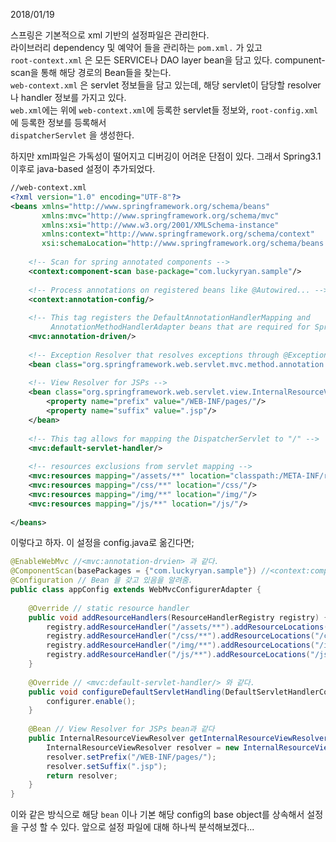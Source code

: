 2018/01/19

스프링은 기본적으로 xml 기반의 설정파일은 관리한다.<br>
라이브러리 dependency 및 예약어 들을 관리하는 ``pom.xml.`` 가 있고<br>
``root-context.xml`` 은 모든 SERVICE나 DAO layer bean을 담고 있다. compunent-scan을 통해 해당 경로의 Bean들을 찾는다.<br>
``web-context.xml`` 은 servlet 정보들을 담고 있는데, 해당 servlet이 담당할 resolver나 handler 정보를 가지고 있다.<br>
``web.xml``에는 위에 ``web-context.xml``에 등록한 servlet들 정보와, ``root-config.xml``에 등록한 정보를 등록해서 <br>
``dispatcherServlet`` 을 생성한다. 

하지만 xml파일은 가독성이 떨어지고 디버깅이 어려운 단점이 있다. 그래서 Spring3.1 이후로 java-based 설정이 추가되었다.

```xml
//web-context.xml
<?xml version="1.0" encoding="UTF-8"?>
<beans xmlns="http://www.springframework.org/schema/beans"
       xmlns:mvc="http://www.springframework.org/schema/mvc"
       xmlns:xsi="http://www.w3.org/2001/XMLSchema-instance"
       xmlns:context="http://www.springframework.org/schema/context"
       xsi:schemaLocation="http://www.springframework.org/schema/beans http://www.springframework.org/schema/beans/spring-beans-3.2.xsd http://www.springframework.org/schema/mvc http://www.springframework.org/schema/mvc/spring-mvc-3.2.xsd http://www.springframework.org/schema/context http://www.springframework.org/schema/context/spring-context-3.2.xsd">
 
    <!-- Scan for spring annotated components -->
    <context:component-scan base-package="com.luckyryan.sample"/>
 
    <!-- Process annotations on registered beans like @Autowired... -->
    <context:annotation-config/>
 
    <!-- This tag registers the DefaultAnnotationHandlerMapping and
         AnnotationMethodHandlerAdapter beans that are required for Spring MVC  -->
    <mvc:annotation-driven/>
 
    <!-- Exception Resolver that resolves exceptions through @ExceptionHandler methods -->
    <bean class="org.springframework.web.servlet.mvc.method.annotation.ExceptionHandlerExceptionResolver"/>
 
    <!-- View Resolver for JSPs -->
    <bean class="org.springframework.web.servlet.view.InternalResourceViewResolver">
        <property name="prefix" value="/WEB-INF/pages/"/>
        <property name="suffix" value=".jsp"/>
    </bean>
 
    <!-- This tag allows for mapping the DispatcherServlet to "/" -->
    <mvc:default-servlet-handler/>
 
    <!-- resources exclusions from servlet mapping -->
    <mvc:resources mapping="/assets/**" location="classpath:/META-INF/resources/webjars/"/>
    <mvc:resources mapping="/css/**" location="/css/"/>
    <mvc:resources mapping="/img/**" location="/img/"/>
    <mvc:resources mapping="/js/**" location="/js/"/>
 
</beans>
```
이렇다고 하자. 이 설정을 config.java로 옮긴다면;
```java
@EnableWebMvc //<mvc:annotation-drvien> 과 같다.
@ComponentScan(basePackages = {"com.luckyryan.sample"}) //<context:component-scan base-package="com.luckyryan.sample"/> 과 같다.
@Configuration // Bean 을 갖고 있음을 알려줌.
public class appConfig extends WebMvcConfigurerAdapter {
 
    @Override // static resource handler
    public void addResourceHandlers(ResourceHandlerRegistry registry) {
        registry.addResourceHandler("/assets/**").addResourceLocations("classpath:/META-INF/resources/webjars/").setCachePeriod(31556926);
        registry.addResourceHandler("/css/**").addResourceLocations("/css/").setCachePeriod(31556926);
        registry.addResourceHandler("/img/**").addResourceLocations("/img/").setCachePeriod(31556926);
        registry.addResourceHandler("/js/**").addResourceLocations("/js/").setCachePeriod(31556926);
    }
 
    @Override // <mvc:default-servlet-handler/> 와 같다.
    public void configureDefaultServletHandling(DefaultServletHandlerConfigurer configurer) {
        configurer.enable();
    }
 
    @Bean // View Resolver for JSPs bean과 같다
    public InternalResourceViewResolver getInternalResourceViewResolver() {
        InternalResourceViewResolver resolver = new InternalResourceViewResolver();
        resolver.setPrefix("/WEB-INF/pages/");
        resolver.setSuffix(".jsp");
        return resolver;
    }
}
```

이와 같은 방식으로 해당 ``bean`` 이나 기본 해당 config의 base object를 상속해서 설정을 구성 할 수 있다.
앞으로 설정 파일에 대해 하나씩 분석해보겠다...